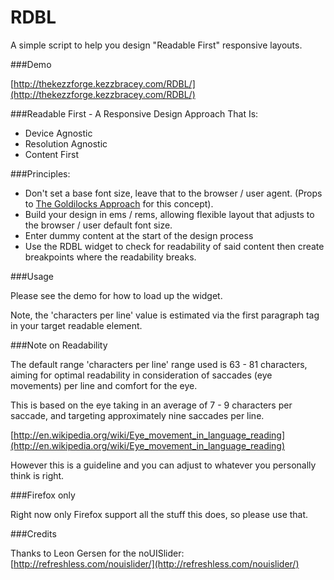 RDBL
====

A simple script to help you design "Readable First" responsive layouts.

###Demo

[http://thekezzforge.kezzbracey.com/RDBL/](http://thekezzforge.kezzbracey.com/RDBL/)

###Readable First - A Responsive Design Approach That Is:

* Device Agnostic
* Resolution Agnostic
* Content First

###Principles:

* Don't set a base font size, leave that to the browser / user agent. (Props to [The Goldilocks Approach](RDBL) for this concept).
* Build your design in ems / rems, allowing flexible layout that adjusts to the browser / user default font size.
* Enter dummy content at the start of the design process
* Use the RDBL widget to check for readability of said content then create breakpoints where the readability breaks.

###Usage

Please see the demo for how to load up the widget.

Note, the 'characters per line' value is estimated via the first paragraph tag in your target readable element.

###Note on Readability

The default range 'characters per line' range used is 63 - 81 characters, aiming for optimal readability in consideration of saccades (eye movements) per line and comfort for the eye.

This is based on the eye taking in an average of 7 - 9 characters per saccade, and targeting approximately nine saccades per line.

[http://en.wikipedia.org/wiki/Eye_movement_in_language_reading](http://en.wikipedia.org/wiki/Eye_movement_in_language_reading)

However this is a guideline and you can adjust to whatever you personally think is right.

###Firefox only

Right now only Firefox support all the stuff this does, so please use that.

###Credits

Thanks to Leon Gersen for the noUISlider: [http://refreshless.com/nouislider/](http://refreshless.com/nouislider/)

